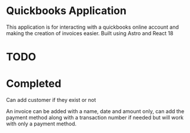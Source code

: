 # Quickbooks Application

This application is for interacting with a quickbooks online account and making the creation of invoices easier. Built using Astro and React 18 

# TODO

# Completed

Can add customer if they exist or not 

An invoice can be added with a name, date and amount only, can add the payment method along with a transaction number if needed but will work with only a payment method.